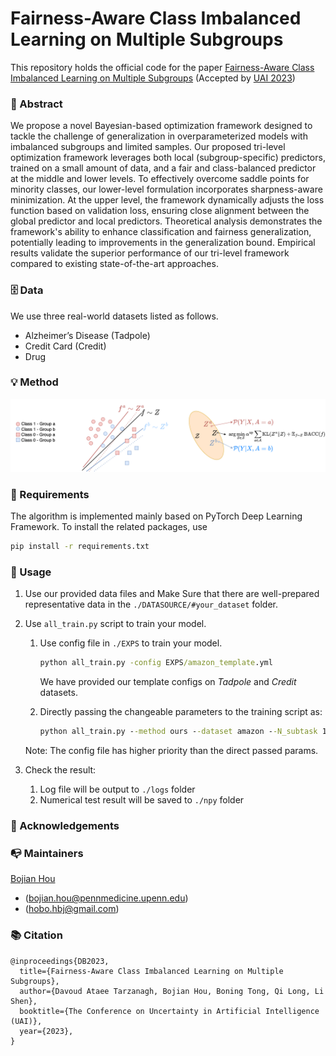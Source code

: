 # Fairness-Aware Class Imbalanced Learning on Multiple Subgroups

This repository holds the official code for the paper [Fairness-Aware Class Imbalanced 
Learning on Multiple Subgroups]() (Accepted by [UAI 2023](https://www.auai.org/uai2023/))  

### 🦸‍ Abstract
We propose a novel Bayesian-based optimization framework designed to tackle the challenge 
of generalization in overparameterized models with imbalanced subgroups and limited samples. 
Our proposed tri-level optimization framework leverages both local (subgroup-specific) predictors, 
trained on a small amount of data, and a fair and class-balanced predictor at the middle 
and lower levels. To effectively overcome saddle points for minority classes, our lower-level 
formulation incorporates sharpness-aware minimization. At the upper level, the framework 
dynamically adjusts the loss function based on validation loss, ensuring close alignment 
between the global predictor and local predictors. Theoretical analysis demonstrates the 
framework's ability to enhance classification and fairness generalization, potentially 
leading to improvements in the generalization bound. Empirical results validate the superior 
performance of our tri-level framework compared to existing state-of-the-art approaches.
### 🗄️ Data
We use three real-world datasets listed as follows. 
  - Alzheimer’s Disease (Tadpole)
  - Credit Card (Credit)
  - Drug
   

### 💡 Method
![FACIMS Illustration](FACIMS-illustration.png)


### 📝 Requirements
The algorithm is implemented mainly based on PyTorch Deep Learning Framework. 
To install the related packages, use
```bash
pip install -r requirements.txt
```

### 🔨 Usage

1. Use our provided data files and Make Sure that there are well-prepared representative data in the `./DATASOURCE/#your_dataset` folder.

2. Use `all_train.py` script to train your model.
   1. Use config file in `./EXPS` to train your model.

        ```cmd
        python all_train.py -config EXPS/amazon_template.yml
        ```

        We have provided our template configs on *Tadpole* and *Credit* datasets.

   2. Directly passing the changeable parameters to the training script as:

        ```cmd
        python all_train.py --method ours --dataset amazon --N_subtask 10
        ```

    Note: The config file has higher priority than the direct passed params.

3. Check the result:

   1. Log file will be output to `./logs` folder
   2. Numerical test result will be saved to `./npy` folder  


### 🤝 Acknowledgements


### 📭 Maintainers

[Bojian Hou](http://bojianhou.com) 
- ([bojian.hou@pennmedicine.upenn.edu](mailto:bojian.hou@pennmedicine.upenn.edu))
- ([hobo.hbj@gmail.com](mailto:hobo.hbj@gmail.com))

### 📚 Citation

```
@inproceedings{DB2023,
  title={Fairness-Aware Class Imbalanced Learning on Multiple Subgroups},
  author={Davoud Ataee Tarzanagh, Bojian Hou, Boning Tong, Qi Long, Li Shen},
  booktitle={The Conference on Uncertainty in Artificial Intelligence (UAI)},
  year={2023},
}
```











   